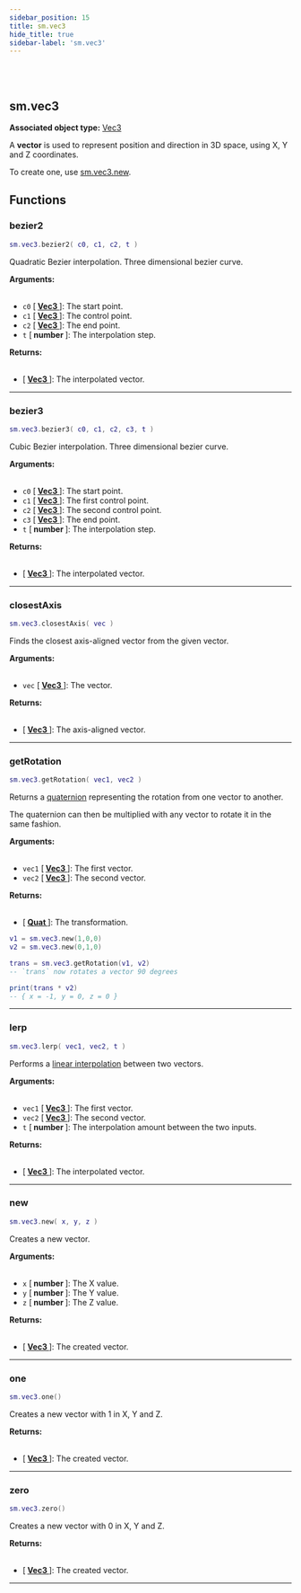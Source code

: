 ```yaml
---
sidebar_position: 15
title: sm.vec3
hide_title: true
sidebar-label: 'sm.vec3'
---
```


<br></br>

## sm.vec3

**Associated object type:** [Vec3](/docs/terrain_script_env/userdata/Vec3)

A <strong>vector</strong> is used to represent position and direction in 3D space, using X, Y and Z coordinates.

To create one, use [sm.vec3.new](#new).

## Functions

### bezier2

```lua
sm.vec3.bezier2( c0, c1, c2, t )
```

Quadratic Bezier interpolation. Three dimensional bezier curve.

<strong>Arguments:</strong> <br></br>

- <code>c0</code> [<strong> <a href="/docs/terrain_script_env/userdata/Vec3"> Vec3 </a> </strong>]: The start point.
- <code>c1</code> [<strong> <a href="/docs/terrain_script_env/userdata/Vec3"> Vec3 </a> </strong>]: The control point.
- <code>c2</code> [<strong> <a href="/docs/terrain_script_env/userdata/Vec3"> Vec3 </a> </strong>]: The end point.
- <code>t</code> [<strong> number </strong>]: The interpolation step.

<strong>Returns:</strong> <br></br>

- [<strong> <a href="/docs/terrain_script_env/userdata/Vec3"> Vec3 </a> </strong>]: The interpolated vector.

---

### bezier3

```lua
sm.vec3.bezier3( c0, c1, c2, c3, t )
```

Cubic Bezier interpolation. Three dimensional bezier curve.

<strong>Arguments:</strong> <br></br>

- <code>c0</code> [<strong> <a href="/docs/terrain_script_env/userdata/Vec3"> Vec3 </a> </strong>]: The start point.
- <code>c1</code> [<strong> <a href="/docs/terrain_script_env/userdata/Vec3"> Vec3 </a> </strong>]: The first control point.
- <code>c2</code> [<strong> <a href="/docs/terrain_script_env/userdata/Vec3"> Vec3 </a> </strong>]: The second control point.
- <code>c3</code> [<strong> <a href="/docs/terrain_script_env/userdata/Vec3"> Vec3 </a> </strong>]: The end point.
- <code>t</code> [<strong> number </strong>]: The interpolation step.

<strong>Returns:</strong> <br></br>

- [<strong> <a href="/docs/terrain_script_env/userdata/Vec3"> Vec3 </a> </strong>]: The interpolated vector.

---

### closestAxis

```lua
sm.vec3.closestAxis( vec )
```

Finds the closest axis-aligned vector from the given vector.

<strong>Arguments:</strong> <br></br>

- <code>vec</code> [<strong> <a href="/docs/terrain_script_env/userdata/Vec3"> Vec3 </a> </strong>]: The vector.

<strong>Returns:</strong> <br></br>

- [<strong> <a href="/docs/terrain_script_env/userdata/Vec3"> Vec3 </a> </strong>]: The axis-aligned vector.

---

### getRotation

```lua
sm.vec3.getRotation( vec1, vec2 )
```

Returns a [quaternion](/docs/game_script_env/userdata/Quat) representing the rotation from one vector to another.

The quaternion can then be multiplied with any vector to rotate it in the same fashion.

<strong>Arguments:</strong> <br></br>

- <code>vec1</code> [<strong> <a href="/docs/terrain_script_env/userdata/Vec3"> Vec3 </a> </strong>]: The first vector.
- <code>vec2</code> [<strong> <a href="/docs/terrain_script_env/userdata/Vec3"> Vec3 </a> </strong>]: The second vector.

<strong>Returns:</strong> <br></br>

- [<strong> <a href="/docs/terrain_script_env/userdata/Quat"> Quat </a> </strong>]: The transformation.

```lua title="Example"
v1 = sm.vec3.new(1,0,0)
v2 = sm.vec3.new(0,1,0)

trans = sm.vec3.getRotation(v1, v2)
-- `trans` now rotates a vector 90 degrees

print(trans * v2)
-- { x = -1, y = 0, z = 0 }
```

---

### lerp

```lua
sm.vec3.lerp( vec1, vec2, t )
```

Performs a [linear interpolation](https://en.wikipedia.org/wiki/Linear_interpolation) between two vectors.

<strong>Arguments:</strong> <br></br>

- <code>vec1</code> [<strong> <a href="/docs/terrain_script_env/userdata/Vec3"> Vec3 </a> </strong>]: The first vector.
- <code>vec2</code> [<strong> <a href="/docs/terrain_script_env/userdata/Vec3"> Vec3 </a> </strong>]: The second vector.
- <code>t</code> [<strong> number </strong>]: The interpolation amount between the two inputs.

<strong>Returns:</strong> <br></br>

- [<strong> <a href="/docs/terrain_script_env/userdata/Vec3"> Vec3 </a> </strong>]: The interpolated vector.

---

### new

```lua
sm.vec3.new( x, y, z )
```

Creates a new vector.

<strong>Arguments:</strong> <br></br>

- <code>x</code> [<strong> number </strong>]: The X value.
- <code>y</code> [<strong> number </strong>]: The Y value.
- <code>z</code> [<strong> number </strong>]: The Z value.

<strong>Returns:</strong> <br></br>

- [<strong> <a href="/docs/terrain_script_env/userdata/Vec3"> Vec3 </a> </strong>]: The created vector.

---

### one

```lua
sm.vec3.one()
```

Creates a new vector with 1 in X, Y and Z.

<strong>Returns:</strong> <br></br>

- [<strong> <a href="/docs/terrain_script_env/userdata/Vec3"> Vec3 </a> </strong>]: The created vector.

---

### zero

```lua
sm.vec3.zero()
```

Creates a new vector with 0 in X, Y and Z.

<strong>Returns:</strong> <br></br>

- [<strong> <a href="/docs/terrain_script_env/userdata/Vec3"> Vec3 </a> </strong>]: The created vector.

---